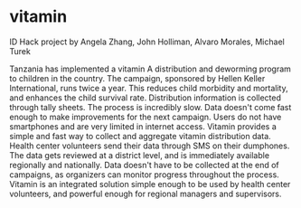 vitamin
=======

ID Hack project by Angela Zhang, John Holliman, Alvaro Morales, Michael Turek


Tanzania has implemented a vitamin A distribution and deworming program to children in the country. The campaign, sponsored by Hellen Keller International, runs twice a year. This reduces child morbidity and mortality, and enhances the child survival rate. Distribution information is collected through tally sheets. The process is incredibly slow. Data doesn't come fast enough to make improvements for the next campaign. Users do not have smartphones and are very limited in internet access. Vitamin provides a simple and fast way to collect and aggregate vitamin distribution data. Health center volunteers send their data through SMS on their dumphones. The data gets reviewed at a district level, and is immediately available regionally and nationally. Data doesn't have to be collected at the end of campaigns, as organizers can monitor progress throughout the process. Vitamin is an integrated solution simple enough to be used by health center volunteers, and powerful enough for regional managers and supervisors.
